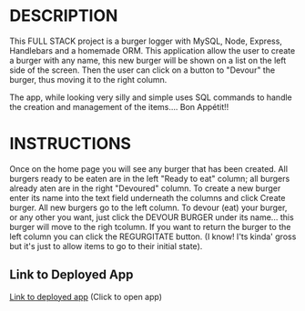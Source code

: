 # DESCRIPTION

This FULL STACK project is a burger logger with MySQL, Node, Express, Handlebars and a homemade ORM. This application allow the user to create a burger with any name, this new burger will be shown on a list on the left side of the screen. Then the user can click on a button to "Devour" the burger, thus moving it to the right column.

The app, while looking very silly and simple uses SQL commands to handle the creation and management of the items.... Bon Appétit!!

# INSTRUCTIONS

Once on the home page you will see any burger that has been created. All burgers ready to be eaten are in the left "Ready to eat" column; all burgers already aten are in the right "Devoured" column.
To create a new burger enter its name into the text field underneath the columns and click Create burger.
All new burgers go to the left column.
To devour (eat) your burger, or any other you want, just click the DEVOUR BURGER under its name... this burger will move to the righ tcolumn.
If you want to return the burger to the left column you can click the REGURGITATE button. (I know! I'ts kinda' gross but it's just to allow items to go to their initial state).

## Link to Deployed App
[Link to deployed app](https://uncbc-eatdaburger.herokuapp.com/) 
(Click to open app)
